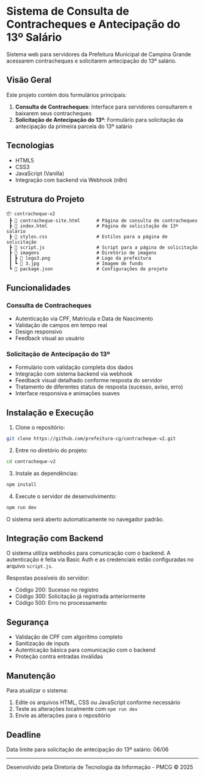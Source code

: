 # Sistema de Consulta de Contracheques e Antecipação do 13º Salário

Sistema web para servidores da Prefeitura Municipal de Campina Grande acessarem contracheques e solicitarem antecipação do 13º salário.

## Visão Geral

Este projeto contém dois formulários principais:

1. **Consulta de Contracheques**: Interface para servidores consultarem e baixarem seus contracheques
2. **Solicitação de Antecipação do 13º**: Formulário para solicitação da antecipação da primeira parcela do 13º salário

## Tecnologias

- HTML5
- CSS3
- JavaScript (Vanilla)
- Integração com backend via Webhook (n8n)

## Estrutura do Projeto

```
📦 contracheque-v2
 ┣ 📜 contracheque-site.html      # Página de consulta de contracheques
 ┣ 📜 index.html                  # Página de solicitação de 13º salário
 ┣ 📜 styles.css                  # Estilos para a página de solicitação
 ┣ 📜 script.js                   # Script para a página de solicitação
 ┣ 📂 imagens                     # Diretório de imagens
 ┃ ┣ 📜 logo3.png                 # Logo da prefeitura
 ┃ ┗ 📜 3.jpg                     # Imagem de fundo
 ┗ 📜 package.json                # Configurações do projeto
```

## Funcionalidades

### Consulta de Contracheques

- Autenticação via CPF, Matrícula e Data de Nascimento
- Validação de campos em tempo real
- Design responsivo
- Feedback visual ao usuário

### Solicitação de Antecipação do 13º

- Formulário com validação completa dos dados
- Integração com sistema backend via webhook
- Feedback visual detalhado conforme resposta do servidor
- Tratamento de diferentes status de resposta (sucesso, aviso, erro)
- Interface responsiva e animações suaves

## Instalação e Execução

1. Clone o repositório:
```bash
git clone https://github.com/prefeitura-cg/contracheque-v2.git
```

2. Entre no diretório do projeto:
```bash
cd contracheque-v2
```

3. Instale as dependências:
```bash
npm install
```

4. Execute o servidor de desenvolvimento:
```bash
npm run dev
```

O sistema será aberto automaticamente no navegador padrão.

## Integração com Backend

O sistema utiliza webhooks para comunicação com o backend. A autenticação é feita via Basic Auth e as credenciais estão configuradas no arquivo `script.js`.

Respostas possíveis do servidor:
- Código 200: Sucesso no registro
- Código 300: Solicitação já registrada anteriormente
- Código 500: Erro no processamento

## Segurança

- Validação de CPF com algoritmo completo
- Sanitização de inputs
- Autenticação básica para comunicação com o backend
- Proteção contra entradas inválidas

## Manutenção

Para atualizar o sistema:

1. Edite os arquivos HTML, CSS ou JavaScript conforme necessário
2. Teste as alterações localmente com `npm run dev`
3. Envie as alterações para o repositório

## Deadline

Data limite para solicitação de antecipação do 13º salário: 06/06

---

Desenvolvido pela Diretoria de Tecnologia da Informação - PMCG © 2025
